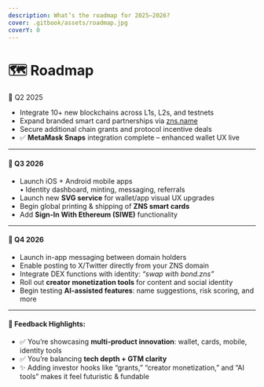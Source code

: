 ```yaml
---
description: What’s the roadmap for 2025–2026?
cover: .gitbook/assets/roadmap.jpg
coverY: 0
---
```


# 🗺️ Roadmap

📍 Q2 2025

* Integrate 10+ new blockchains across L1s, L2s, and testnets
* Expand branded smart card partnerships via [zns.name](https://zns.name/)
* Secure additional chain grants and protocol incentive deals
* ✅ **MetaMask Snaps** integration complete – enhanced wallet UX live

***

#### 📱 Q3 2026

* Launch iOS + Android mobile apps\
  • Identity dashboard, minting, messaging, referrals
* Launch new **SVG service** for wallet/app visual UX upgrades
* Begin global printing & shipping of **ZNS smart cards**
* Add **Sign-In With Ethereum (SIWE)** functionality

***

#### 🧩 Q4 2026

* Launch in-app messaging between domain holders
* Enable posting to X/Twitter directly from your ZNS domain
* Integrate DEX functions with identity: _“swap with bond.zns”_
* Roll out **creator monetization tools** for content and social identity
* Begin testing **AI-assisted features**: name suggestions, risk scoring, and more

***

#### 🔑 Feedback Highlights:

* ✅ You’re showcasing **multi-product innovation**: wallet, cards, mobile, identity tools
* ✅ You’re balancing **tech depth + GTM clarity**
* ✨ Adding investor hooks like “grants,” “creator monetization,” and “AI tools” makes it feel futuristic & fundable
